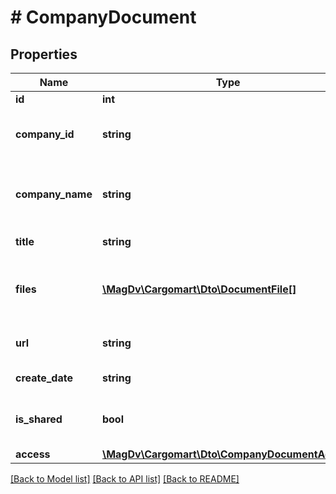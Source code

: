 # # CompanyDocument

## Properties

Name | Type | Description | Notes
------------ | ------------- | ------------- | -------------
**id** | **int** | Id документа |
**company_id** | **string** | Код компании, которой принадлежит документ |
**company_name** | **string** | Наименование компании, которой принадлежит документ |
**title** | **string** | Наименование документа |
**files** | [**\MagDv\Cargomart\Dto\DocumentFile[]**](DocumentFile.md) | Файлы связанные с документом (если есть доступ) | [optional]
**url** | **string** | Ссылка на скачивание документа | [optional]
**create_date** | **string** | Дата создания документа |
**is_shared** | **bool** | Флаг наличия общего доступа к документу | [default to false]
**access** | [**\MagDv\Cargomart\Dto\CompanyDocumentAccess**](CompanyDocumentAccess.md) |  |

[[Back to Model list]](../../README.md#models) [[Back to API list]](../../README.md#endpoints) [[Back to README]](../../README.md)

